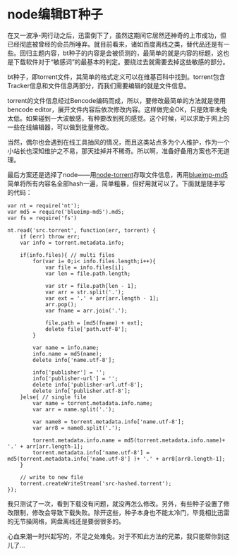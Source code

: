 # node编辑BT种子

在又一波净-网行动之后，迅雷倒下了，虽然这期间它居然还神奇的上市成功，但已经彻底被曾经的会员所唾弃。就目前看来，诸如百度离线之类，替代品还是有一些。回归主题内容，bt种子的内容是会被侦测的，最简单的就是内容的标题，这也是下载软件对于“敏感词”的最基本的判定。要绕过去就需要去掉这些敏感的部分。

bt种子，即torrent文件，其简单的格式定义可以在维基百科中找到。torrent包含Tracker信息和文件信息两部分，而我们需要编辑的就是文件信息。

torrent的文件信息经过Bencode编码而成，所以，要修改最简单的方法就是使用bencode editor，展开文件内容后依次修改内容。这样做完全OK，只是效率未免太低。如果碰到一大波敏感，有种要改到死的感觉。这个时候，可以求助于网上的一些在线编辑器，可以做到批量修改。

当然，偶尔也会遇到在线工具抽风的情况，而且这类站点多为个人维护，作为一个小站长也深知维护之不易，那天挂掉并不稀奇。所以啊，准备好备用方案也不无道理。

最后方案还是选择了node——用[node-torrent](https://github.com/fent/node-torrent)存取文件信息，再用[blueimp-md5](https://github.com/blueimp/JavaScript-MD5)简单将所有内容名全部hash一遍，简单粗暴，但好用就可以了。下面就是随手写的代码：

```
var nt = require('nt');
var md5 = require('blueimp-md5').md5;
var fs = require('fs')

nt.read('src.torrent', function(err, torrent) {
	if (err) throw err;
	var info = torrent.metadata.info;
	
	if(info.files){ // multi files
		for(var i= 0;i< info.files.length;i++){
			var file = info.files[i];
			var len = file.path.length;

			var str = file.path[len - 1];
			var arr = str.split('.');
			var ext = '.' + arr[arr.length - 1];
			arr.pop();
			var fname = arr.join('.');

			file.path = [md5(fname) + ext];
			delete file['path.utf-8'];	
		}
		
		var name = info.name;
		info.name = md5(name);
		delete info['name.utf-8'];
		
		info['publisher'] = '';
		info['publisher-url'] = '';
		delete info['publisher-url.utf-8'];
		delete info['publisher.utf-8'];
	}else{ // single file
		var name = torrent.metadata.info.name;
		var arr = name.split('.');
		
		var name8 = torrent.metadata.info['name.utf-8'];
		var arr8 = name8.split('.');

		torrent.metadata.info.name = md5(torrent.metadata.info.name)+ '.' + arr[arr.length-1];
		torrent.metadata.info['name.utf-8'] = md5(torrent.metadata.info['name.utf-8'] )+ '.' + arr8[arr8.length-1];
	}

	// write to new file
	torrent.createWriteStream('src-hashed.torrent');
});
```
我只测试了一次，看到下载没有问题，就没再怎么修改。另外，有些种子设置了修改限制，修改会导致下载失败。除开这些，种子本身也不能太冷门，毕竟相比迅雷的无节操网络，网盘离线还是要弱很多的。

心血来潮一时兴起写的，不足之处难免。对于不知此方法的兄弟，我只能帮你到这儿了...

